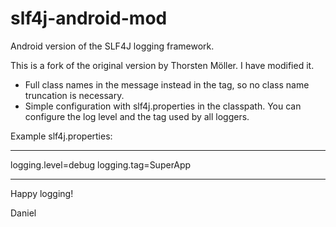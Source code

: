 slf4j-android-mod
=================

Android version of the SLF4J logging framework.

This is a fork of the original version by Thorsten Möller. I have modified it.

* Full class names in the message instead in the tag, so no class name truncation is necessary.
* Simple configuration with slf4j.properties in the classpath. You can configure the log level and the tag used by all loggers.

Example slf4j.properties:
_________________________
logging.level=debug
logging.tag=SuperApp
_________________________

Happy logging!

Daniel
